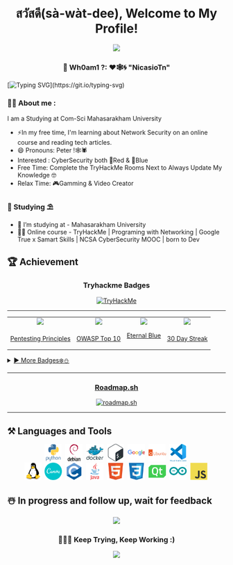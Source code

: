 <div id="header" align="center">
   <h1>สวัสดี(sà-wàt-dee), Welcome to My Profile!</h1>
</div>

<!------------------------------------------------ Picture Spider-Man Image -------------------------------------------------------------------------- -->
<div id="header" align="center">
   <img src="https://media.giphy.com/media/pzx3gSooxpiHlr3KeS/giphy.gif" width="1050"/><br>
   <h3>🤔 Wh0am1 ?: ❤️🕸️🌀 "NicasioTn" </h3>
</div>

[![Typing SVG](https://readme-typing-svg.herokuapp.com?font=Cooper+Black&color=1345b7&size=30&center=true&vCenter=true&width=1000&height=30&lines=Hi+%F0%9F%91%8B;I'm+a+Computer+Science%F0%9F%92%BB;focus+on+Network+and+Cyber+Security⚔️🛡️;CTF+Contest:+8th+Place+ThaiLand+Cyber+Top+Talent+2023🏅;)](https://git.io/typing-svg)

<!--  -------------------------------------------------------------------------- Detail of Study and Interested ---------------------------------------------------------------------------->
### 🧑‍💻 About me :
I am a Studying at Com-Sci Mahasarakham University
* ⚡In my free time, I'm learning about Network Security on an online course and reading tech articles.
* 😄 Pronouns: Peter !🕸️🕷️
* Interested : CyberSecurity both 🔴Red & 🔵Blue
* Free Time: Complete the TryHackMe Rooms Next to Always Update My Knowledge 🤓
* Relax Time: 🎮Gamming & Video Creator

### 🏫 Studying ⛱️
- 🌱 I’m studying at - Mahasarakham University
- 🧙‍♂️ Online course - TryHackMe | Programing with Networking | Google True x Samart Skills | NCSA CyberSecurity MOOC | born to Dev

<!---------------------------------------------------------------------------- Spotify ---------------------------------------------------------------------------->
<!--## 🎧 Listen to Music with Me
[![spotify-github-profile](https://spotify-github-profile.vercel.app/api/view?uid=0lo4nubxlxf7u1c0x8x2laaxj&cover_image=true&theme=novatorem&show&_offline=false&bar_color=018089&bar_color_cover=false)](https://spotify-github-profile.vercel.app/api/view?uid=0lo4nubxlxf7u1c0x8x2laaxj&redirect=true)
-->
## 🏆 Achievement
<!-- -------------------------------------------------------------------------- Table of Achievement -------------------------------------------------------------------------- -->
<div align="center">
   <h3> Tryhackme Badges</h3>
         <a href="https://tryhackme.com/p/nicasio.tn" target="_blank">
         <img src="https://tryhackme-badges.s3.amazonaws.com/nicasio.tn.png" width="300px" alt="TryHackMe">
   <hr>
</div>

<div>
    <table class="styled" align="center">
       <tr align="center">
           <td><img src="https://tryhackme.com/img/badges/introtooffensivesecurity.svg" width="200"/><br>
           <td><img src="https://tryhackme.com/img/badges/owasptop10.svg" width="200"/>
           <td><img src="https://assets.tryhackme.com/img/badges/blue.svg" width="200"/>
           <td><img src="https://assets.tryhackme.com/img/badges/streak30.svg" width="200"/>
       </tr>
       <tr align="center">
          <td><p>Pentesting Principles</p>
          <td><p>OWASP Top 10</p>
          <td>Eternal Blue</p>
          <td><p>30 Day Streak</p>
       </tr>
    </table>
</div>

<details><summary> ▶️ More Badges❄️⛄ </summary>
<div>
    <table class="styled" align="center">
       <tr align="center">
          <td><img src="https://tryhackme.com/img/badges/linux.svg" width="150"/>
          <td><img src="https://assets.tryhackme.com/img/badges/streak7.svg" width="150"/>
          <td><img src="https://assets.tryhackme.com/img/badges/securityawareness.svg" width="150"/>
          <td><img src="https://tryhackme.com/img/badges/hashcracker.svg" width="150"/>
       </tr>
       <tr align="center">
          <td>cat linux.txt</p>
          <td><p>7 Day Streak</p>
          <td>Security Awareness</p>
          <td>Hash Cracker</td>
       </tr>
       <tr align="center">
          <td><img src="https://assets.tryhackme.com/img/badges/king.svg" width="150"/>
          <td><img src="https://assets.tryhackme.com/img/badges/mrrobot.svg" width="150"/>
          <td><img src="https://tryhackme.com/img/badges/adventofcyber4.svg" width="150"/>
          <td><img src="https://assets.tryhackme.com/img/badges/aoc5sidequest1.svg" width="150"/>
       </tr>
       <tr align="center">
          <td>King of the Hill winner</p>
          <td>Mr. Robot</td>
          <td><p>Advent of Cyber 4</p>
          <td>The Return of the Yeti</p>
       </tr>
       <tr align="center">
          <td><img src="https://tryhackme.com/img/badges/advancedelk.svg" width="150"/>
          <td><img src="https://tryhackme.com/img/badges/threathunting.svg" width="150"/>
       </tr>
       <tr align="center">
         <td>ELKsquisite</p>
         <td>Threat Hunter</p>
       </tr>
    </table>
</div>
</details>

<!-- ------------------------------------------------------------------- Roadmap Learning Path -------------------------------------------------------------------- -->
<div align="center">
   <hr>
      <h3> Roadmap.sh </h3>
         <a href="https://roadmap.sh" target="_blank">
            <img src="https://api.roadmap.sh/v1-badge/wide/64e2f567ced78d293533e700?variant=dark" alt="roadmap.sh"/>
         </a>
   <hr>
</div>

<!-- -------------------------------------------------------------------------- Language -------------------------------------------------------------------------- -->
## ⚒️ Languages and Tools
<div align="center">
  <img src="https://github.com/devicons/devicon/blob/master/icons/python/python-original-wordmark.svg" title="python" alt="python" width="40" height="40"/>&nbsp;
  <img src="https://github.com/devicons/devicon/blob/master/icons/debian/debian-original-wordmark.svg" title="Debian" alt="Debian" width="40" height="40"/>&nbsp;
  <img src="https://github.com/devicons/devicon/blob/master/icons/docker/docker-original-wordmark.svg" title="docker" alt="docker" width="40" height="40"/>&nbsp;
  <img src="https://github.com/devicons/devicon/blob/master/icons/bash/bash-original.svg" title="bash" alt="bash" width="40" height="40"/>&nbsp;
  <img src="https://github.com/devicons/devicon/blob/master/icons/google/google-original-wordmark.svg" title="google" alt="google" width="40" height="40"/>&nbsp;
  <img src="https://github.com/devicons/devicon/blob/master/icons/ubuntu/ubuntu-plain-wordmark.svg" title="ubuntu" alt="ubuntu" width="40" height="40"/>&nbsp;
  <img src="https://github.com/devicons/devicon/blob/master/icons/vscode/vscode-original-wordmark.svg" title="vs code" alt="vs code" width="40" height="40"/>&nbsp;
   <br>
  <img src="https://github.com/devicons/devicon/blob/master/icons/linux/linux-original.svg" title="Linux" alt="Linux" width="40" height="40"/>&nbsp;
  <img src="https://github.com/devicons/devicon/blob/master/icons/canva/canva-original.svg" title="canvas" alt="canvas" width="40" height="40"/>&nbsp;
  <img src="https://github.com/devicons/devicon/blob/master/icons/c/c-original.svg" title="c" alt="c" width="40" height="40"/>&nbsp;
  <img src="https://github.com/devicons/devicon/blob/master/icons/java/java-original-wordmark.svg" title="Java" alt="Java" width="40" height="40"/>&nbsp;
  <img src="https://github.com/devicons/devicon/blob/master/icons/html5/html5-original.svg" title="HTML5" alt="HTML" width="40" height="40"/>&nbsp;
  <img src="https://github.com/devicons/devicon/blob/master/icons/css3/css3-original.svg" title="css3" alt="css3" width="40" height="40"/>&nbsp;
  <img src="https://github.com/devicons/devicon/blob/master/icons/qt/qt-original.svg" title="qt" alt="qt" width="40" height="40"/>&nbsp;
  <img src="https://github.com/devicons/devicon/blob/master/icons/arduino/arduino-original.svg" title="Arduino" alt="Arduino" width="40" height="40"/>&nbsp;
  <img src="https://github.com/devicons/devicon/blob/master/icons/javascript/javascript-original.svg" title="JavaScript" alt="JavaScript" width="40" height="40"/>&nbsp; <br>
</div>

<!-- -------------------------------------------------------------------------- In progress and follow up, wait for feedback -------------------------------------------------------------------------- -->
## ☃️ In progress and follow up, wait for feedback
<div id="header" align="center">
   <img src="https://media.giphy.com/media/v1.Y2lkPTc5MGI3NjExOGhxMXVlcmZ3eWIzcWdqeTRjNXV6Y2Izd2JsZHN0dGE2NnBlb21nMCZlcD12MV9pbnRlcm5hbF9naWZfYnlfaWQmY3Q9Zw/25RMCYnFKmiCzMFTGd/giphy.gif" width="550"/><br>
   <h3>🧑‍💻🚀 Keep Trying, Keep Working :) </h1>
   <a href="https://github.com/DenverCoder1/Simple-View-Counter">
    <img src="https://profile-counter.glitch.me/NicasioTn/count.svg">
   </a>
</div>

<!---------------------------------------------------------------------------- Support ---------------------------------------------------------------------------->
<!--## 💰 Support Me
<div id="badges" align="center">
     <a href="https://www.buymeacoffee.com/nicasiotn">
       <img src="https://user-images.githubusercontent.com/55986701/294094179-0c06d90e-03d4-4839-a4e9-f353b3ae228c.png" alt="NicasioTn"/>
     </a>
    <h3> Show some ❤️ by starring ⭐ some of the repositories! </h1>
</div>
-->
